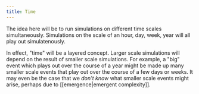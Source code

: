 ```yaml
---
title: Time
---
```


The idea here will be to run simulations on different time scales simultaneously. Simulations on the scale of an hour, day, week, year will all play out simulatenously.

In effect, "time" will be a layered concept. Larger scale simulations will depend on the result of smaller scale simulations. For example, a "big" event which plays out over the course of a year might be made up many smaller scale events that play out over the course of a few days or weeks. It may even be the case that we _don't know_ what smaller scale events might arise, perhaps due to [[emergence|emergent complexity]].
